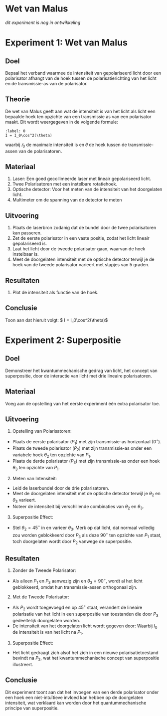 # Wet van Malus
_dit experiment is nog in ontwikkeling_

# Experiment 1: Wet van Malus

## Doel
Bepaal het verband waarmee de intensiteit van gepolariseerd licht door een polarisator afhangt van de hoek tussen de polarisatierichting van het licht en de transmissie-as van de polarisator.

## Theorie
De wet van Malus geeft aan wat de intensiteit is van het licht als licht een bepaalde hoek ten opzichte van een transmissie as van een polarisator maakt. Dit wordt weergegeven in de volgende formule:

```{math}
:label: 0
I = I_0\cos^2(\theta)
```
​waarbij $𝐼_0$ de maximale intensiteit is en 𝜃 de hoek tussen de transmissie-assen van de polarisatoren.

## Materiaal
1. Laser: Een goed gecollimeerde laser met lineair gepolariseerd licht.
2. Twee Polarisatoren met een instelbare rotatiehoek.
3. Optische detector: Voor het meten van de intensiteit van het doorgelaten licht.
4. Multimeter om de spanning van de detector te meten

## Uitvoering
1. Plaats de laserbron zodanig dat de bundel door de twee polarisatoren kan passeren.
2. Zet de eerste polarisator in een vaste positie, zodat het licht lineair gepolariseerd is.
3. Laat het licht door de tweede polarisator gaan, waarvan de hoek instelbaar is.
4. Meet de doorgelaten intensiteit met de optische detector terwijl je de hoek van de tweede polarisator varieert met stapjes van 5 graden.

## Resultaten
1. Plot de intensiteit als functie van de hoek.

## Conclusie
Toon aan dat hieruit volgt:
$ I = I_0\cos^2(\theta)$

# Experiment 2: Superpositie

## Doel
Demonstreer het kwantummechanische gedrag van licht, het concept van superpositie, door de interactie van licht met drie lineaire polarisatoren.

## Materiaal
Voeg aan de opstelling van het eerste experiment één extra polarisator toe.

## Uitvoering
1. Opstelling van Polarisatoren:
* Plaats de eerste polarisator ($P_1$) met zijn transmissie-as horizontaal ($0^\circ$).
* Plaats de tweede polarisator ($P_2$) met zijn transmissie-as onder een variabele hoek $\theta_2$ ten opzichte van $P_1$.
* Plaats de derde polarisator ($P_3$) met zijn transmissie-as onder een hoek $\theta_3$ ten opzichte van $P_1$.

2. Meten van Intensiteit:
* Leid de laserbundel door de drie polarisatoren.
* Meet de doorgelaten intensiteit met de optische detector terwijl je $\theta_2$ en $\theta_3$ varieert.
* Noteer de intensiteit bij verschillende combinaties van $\theta_2$ en $\theta_3$.

3. Superpositie Effect:
* Stel $\theta_2 = 45^\circ$ in en varieer $\theta_3$. Merk op dat licht, dat normaal volledig zou worden geblokkeerd door $P_3$ als deze $90^\circ$ ten opzichte van $P_1$ staat, toch doorgelaten wordt door $P_2$ vanwege de superpositie.

## Resultaten
1. Zonder de Tweede Polarisator:
* Als alleen $P_1$ en $P_3$ aanwezig zijn en $\theta_3 = 90^\circ$, wordt al het licht geblokkeerd, omdat hun transmissie-assen orthogonaal zijn.

2. Met de Tweede Polarisator:
* Als $P_2$ wordt toegevoegd en op $45^\circ$ staat, verandert de lineaire polarisatie van het licht in een superpositie van toestanden die door $P_3$ gedeeltelijk doorgelaten worden.
* De intensiteit van het doorgelaten licht wordt gegeven door:
Waarbij $I_0$ de intensiteit is van het licht na $P_1$.

3. Superpositie Effect:
* Het licht gedraagt zich alsof het zich in een nieuwe polarisatietoestand bevindt na $P_2$, wat het kwantummechanische concept van superpositie illustreert.

## Conclusie
Dit experiment toont aan dat het invoegen van een derde polarisator onder een hoek een niet-intuïtieve invloed kan hebben op de doorgelaten intensiteit, wat verklaard kan worden door het quantummechanische principe van superpositie.


